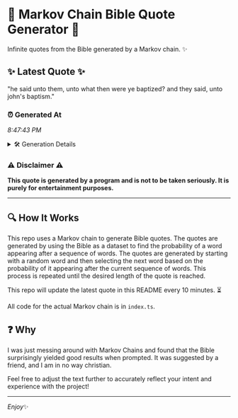 # 📖 Markov Chain Bible Quote Generator 📖

Infinite quotes from the Bible generated by a Markov chain. ✨

## ✨ Latest Quote ✨
"he said unto them, unto what then were ye baptized? and they said, unto john's baptism."

### ⏰ Generated At
*8:47:43 PM*

<details>
    <summary>🛠️ Generation Details</summary>
    <p>
        <strong>🌱 Seed:</strong> he<br>
        <strong>🔄 Iterations:</strong> 15<br>
        <strong>📜 Context History:</strong><br>[ he ]: said<br>[ he, said ]: unto<br>[ he, said, unto ]: them,<br>[ he, said, unto, them, ]: unto<br>[ he, said, unto, them,, unto ]: what<br>[ he, said, unto, them,, unto, what ]: then<br>[ said, unto, them,, unto, what, then ]: were<br>[ unto, them,, unto, what, then, were ]: ye<br>[ them,, unto, what, then, were, ye ]: baptized?<br>[ unto, what, then, were, ye, baptized? ]: and<br>[ what, then, were, ye, baptized?, and ]: they<br>[ then, were, ye, baptized?, and, they ]: said,<br>[ were, ye, baptized?, and, they, said, ]: unto<br>[ ye, baptized?, and, they, said,, unto ]: john's<br>[ baptized?, and, they, said,, unto, john's ]: baptism.<br>
    </p>
</details>

### ⚠️ Disclaimer ⚠️
**This quote is generated by a program and is not to be taken seriously. It is purely for entertainment purposes.**

---

## 🔍 How It Works

This repo uses a Markov chain to generate Bible quotes. The quotes are generated by using the Bible as a dataset to find the probability of a word appearing after a sequence of words. The quotes are generated by starting with a random word and then selecting the next word based on the probability of it appearing after the current sequence of words. This process is repeated until the desired length of the quote is reached.

This repo will update the latest quote in this README every 10 minutes. ⏳

All code for the actual Markov chain is in `index.ts`.

## ❓ Why

I was just messing around with Markov Chains and found that the Bible surprisingly yielded good results when prompted. 
It was suggested by a friend, and I am in no way christian.

Feel free to adjust the text further to accurately reflect your intent and experience with the project!

---

*Enjoy*✨
